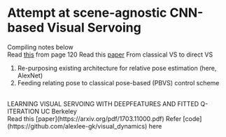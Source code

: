 # Attempt at scene-agnostic CNN-based Visual Servoing
Compiling notes below
</br>
Read [this](https://tel.archives-ouvertes.fr/tel-01764148/document) from page 120
Read this [paper](https://arxiv.org/pdf/1703.11000.pdf) 
From classical VS to direct VS
1. Re-purposing existing architecture for relative pose estimation (here, AlexNet)
2. Feeding relating pose to classical pose-based (PBVS) control scheme

</br>
LEARNING VISUAL SERVOING  WITH DEEPFEATURES AND FITTED Q-ITERATION UC Berkeley
</br>
Read this [paper](https://arxiv.org/pdf/1703.11000.pdf) Refer [code](https://github.com/alexlee-gk/visual_dynamics) here
